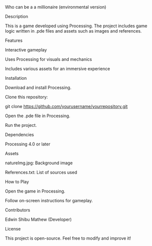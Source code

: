 Who can be a a millionaire (environmental version)

Description

This is a game developed using Processing. The project includes game logic written in .pde files and assets such as images and references.

Features

Interactive gameplay

Uses Processing for visuals and mechanics

Includes various assets for an immersive experience

Installation

Download and install Processing.

Clone this repository:

git clone https://github.com/yourusername/yourrepository.git

Open the .pde file in Processing.

Run the project.

Dependencies

Processing 4.0 or later

Assets

natureImg.jpg: Background image

References.txt: List of sources used

How to Play

Open the game in Processing.

Follow on-screen instructions for gameplay.

Contributors

Edwin Shibu Mathew (Developer)

License

This project is open-source. Feel free to modify and improve it!


